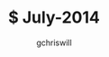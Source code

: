 ---
title: <span class="red_punctuation">$ </span>July-2014
meta: July 2014
category: Timeline
identifier: July14
author: gchriswill
postmonth: July14
---